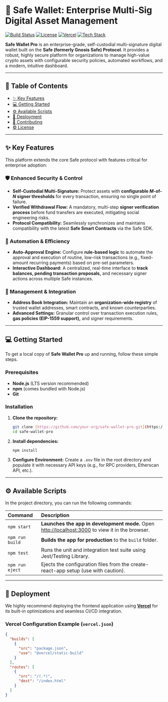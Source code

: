 # 🔐 Safe Wallet: Enterprise Multi-Sig Digital Asset Management

[![Build Status](https://img.shields.io/github/actions/workflow/status/your-org/safe-wallet-pro/ci.yml?branch=main)]()
[![License](https://img.shields.io/github/license/your-org/safe-wallet-pro)]()
[![Vercel](https://img.shields.io/badge/deployed%20on-vercel-000?logo=vercel)](https://vercel.com)
[![Tech Stack](https://img.shields.io/badge/stack-React%20%7C%20Ethers%20%7C%20Safe%20SDK-blueviolet?logo=react)](https://reactjs.org/)

**Safe Wallet Pro** is an enterprise-grade, self-custodial multi-signature digital wallet built on the **Safe (formerly Gnosis Safe) Protocol**. It provides a robust, highly secure platform for organizations to manage high-value crypto assets with configurable security policies, automated workflows, and a modern, intuitive dashboard.

---

## 🧭 Table of Contents
* [✨ Key Features](#-key-features)
* [💻 Getting Started](#-getting-started)
* [⚙️ Available Scripts](#️-available-scripts)
* [🚀 Deployment](#-deployment)
* [🤝 Contributing](#-contributing)
* [©️ License](#️-license)

---

## ✨ Key Features

This platform extends the core Safe protocol with features critical for enterprise adoption:

### 🛡 Enhanced Security & Control
* **Self-Custodial Multi-Signature:** Protect assets with **configurable $M$-of-$N$ signer thresholds** for every transaction, ensuring no single point of failure.
* **Verified Withdrawal Flow:** A mandatory, multi-step **signer verification process** before fund transfers are executed, mitigating social engineering risks.
* **Protocol Compatibility:** Seamlessly synchronizes and maintains compatibility with the latest **Safe Smart Contracts** via the Safe SDK.

### 🤖 Automation & Efficiency
* **Auto-Approval Engine:** Configure **rule-based logic** to automate the approval and execution of routine, low-risk transactions (e.g., fixed-amount recurring payments) based on pre-set parameters.
* **Interactive Dashboard:** A centralized, real-time interface to **track balances, pending transaction proposals,** and necessary signer actions across multiple Safe instances.

### 🔗 Management & Integration
* **Address Book Integration:** Maintain an **organization-wide registry** of trusted wallet addresses, smart contracts, and known counterparties.
* **Advanced Settings:** Granular control over transaction execution rules, **gas policies (EIP-1559 support),** and signer requirements.

---

## 💻 Getting Started

To get a local copy of **Safe Wallet Pro** up and running, follow these simple steps.

### Prerequisites

* **Node.js** (LTS version recommended)
* **npm** (comes bundled with Node.js)
* **Git**

### Installation

1.  **Clone the repository:**
    ```bash
    git clone [https://github.com/your-org/safe-wallet-pro.git](https://github.com/your-org/safe-wallet-pro.git)
    cd safe-wallet-pro
    ```

2.  **Install dependencies:**
    ```bash
    npm install
    ```

3.  **Configure Environment:**
    Create a `.env` file in the root directory and populate it with necessary API keys (e.g., for RPC providers, Etherscan API, etc.).

---

## ⚙️ Available Scripts

In the project directory, you can run the following commands:

| Command         | Description                                                      |
|:----------------|:-----------------------------------------------------------------|
| `npm start`     | **Launches the app in development mode.** Open [http://localhost:3000](http://localhost:3000) to view it in the browser. |
| `npm run build` | **Builds the app for production** to the `build` folder.         |
| `npm test`      | Runs the unit and integration test suite using Jest/Testing Library. |
| `npm run eject` | Ejects the configuration files from the create-react-app setup (use with caution). |

---

## 🚀 Deployment

We highly recommend deploying the frontend application using **[Vercel](https://vercel.com/)** for its built-in optimizations and seamless CI/CD integration.

### Vercel Configuration Example (`vercel.json`)

```json
{
  "builds": [
    {
      "src": "package.json",
      "use": "@vercel/static-build"
    }
  ],
  "routes": [
    {
      "src": "/(.*)",
      "dest": "/index.html"
    }
  ]
}
